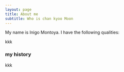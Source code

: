 ```yaml
---
layout: page
title: About me
subtitle: Who is chan kyoo Moon
---
```


My name is Inigo Montoya. I have the following qualities:

kkk


### my history

kkk
